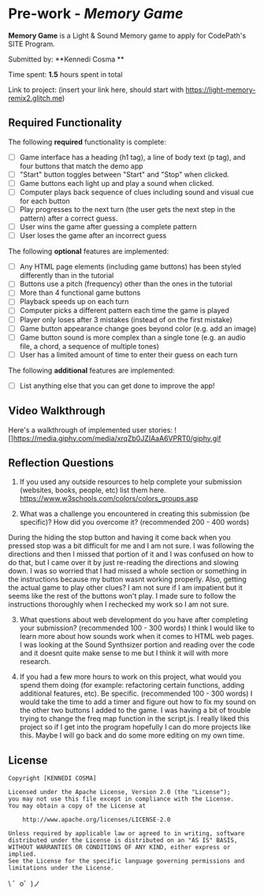 # Pre-work - *Memory Game*

**Memory Game** is a Light & Sound Memory game to apply for CodePath's SITE Program. 

Submitted by: **Kennedi Cosma **

Time spent: **1.5** hours spent in total

Link to project: (insert your link here, should start with https://light-memory-remix2.glitch.me)

## Required Functionality

The following **required** functionality is complete:

* [ ] Game interface has a heading (h1 tag), a line of body text (p tag), and four buttons that match the demo app
* [ ] "Start" button toggles between "Start" and "Stop" when clicked. 
* [ ] Game buttons each light up and play a sound when clicked. 
* [ ] Computer plays back sequence of clues including sound and visual cue for each button
* [ ] Play progresses to the next turn (the user gets the next step in the pattern) after a correct guess. 
* [ ] User wins the game after guessing a complete pattern
* [ ] User loses the game after an incorrect guess

The following **optional** features are implemented:

* [ ] Any HTML page elements (including game buttons) has been styled differently than in the tutorial
* [ ] Buttons use a pitch (frequency) other than the ones in the tutorial
* [ ] More than 4 functional game buttons
* [ ] Playback speeds up on each turn
* [ ] Computer picks a different pattern each time the game is played
* [ ] Player only loses after 3 mistakes (instead of on the first mistake)
* [ ] Game button appearance change goes beyond color (e.g. add an image)
* [ ] Game button sound is more complex than a single tone (e.g. an audio file, a chord, a sequence of multiple tones)
* [ ] User has a limited amount of time to enter their guess on each turn

The following **additional** features are implemented:

- [ ] List anything else that you can get done to improve the app!

## Video Walkthrough

Here's a walkthrough of implemented user stories:
![]https://media.giphy.com/media/xrqZb0JZIAaA6VPRT0/giphy.gif

## Reflection Questions
1. If you used any outside resources to help complete your submission (websites, books, people, etc) list them here. 
https://www.w3schools.com/colors/colors_groups.asp

2. What was a challenge you encountered in creating this submission (be specific)? How did you overcome it? (recommended 200 - 400 words) 

During the hiding the stop button and having it come back when you pressed stop was a bit difficult for me and I am not sure. I was following the directions and then I missed that portion of it and I was confused on how to do that, but I came over it by just re-reading the directions and slowing down. I was so worried that I had missed a whole section or something in the instructions because my button wasnt working properly. Also, getting the actual game to play other clues? I am not sure if I am impatient but it seems like the rest of the buttons won't play. I made sure to follow the instructions thoroughly when I rechecked my work so I am not sure. 

3. What questions about web development do you have after completing your submission? (recommended 100 - 300 words) 
I think I would like to learn more about how sounds work when it comes to HTML web pages. I was looking at the Sound Synthsizer portion and reading over the code and it doesnt quite make sense to me but I think it will with more research. 

4. If you had a few more hours to work on this project, what would you spend them doing (for example: refactoring certain functions, adding additional features, etc). Be specific. (recommended 100 - 300 words) 
I would take the time to add a timer and figure out how to fix my sound on the other two buttons I added to the game. I was having a bit of trouble trying to change the freq map function in the script.js.  I really liked this project so if I get into the program hopefully I can do more projects like this. Maybe I will go back and do some more editing on my own time. 





## License

    Copyright [KENNEDI COSMA]

    Licensed under the Apache License, Version 2.0 (the "License");
    you may not use this file except in compliance with the License.
    You may obtain a copy of the License at

        http://www.apache.org/licenses/LICENSE-2.0

    Unless required by applicable law or agreed to in writing, software
    distributed under the License is distributed on an "AS IS" BASIS,
    WITHOUT WARRANTIES OR CONDITIONS OF ANY KIND, either express or implied.
    See the License for the specific language governing permissions and
    limitations under the License.

\ ゜o゜)ノ
